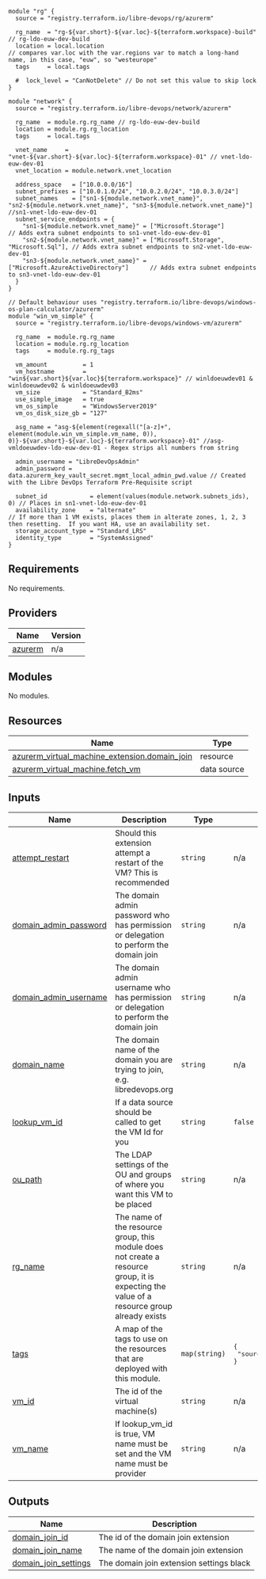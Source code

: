```hcl
module "rg" {
  source = "registry.terraform.io/libre-devops/rg/azurerm"

  rg_name  = "rg-${var.short}-${var.loc}-${terraform.workspace}-build" // rg-ldo-euw-dev-build
  location = local.location                                            // compares var.loc with the var.regions var to match a long-hand name, in this case, "euw", so "westeurope"
  tags     = local.tags

  #  lock_level = "CanNotDelete" // Do not set this value to skip lock
}

module "network" {
  source = "registry.terraform.io/libre-devops/network/azurerm"

  rg_name  = module.rg.rg_name // rg-ldo-euw-dev-build
  location = module.rg.rg_location
  tags     = local.tags

  vnet_name     = "vnet-${var.short}-${var.loc}-${terraform.workspace}-01" // vnet-ldo-euw-dev-01
  vnet_location = module.network.vnet_location

  address_space   = ["10.0.0.0/16"]
  subnet_prefixes = ["10.0.1.0/24", "10.0.2.0/24", "10.0.3.0/24"]
  subnet_names    = ["sn1-${module.network.vnet_name}", "sn2-${module.network.vnet_name}", "sn3-${module.network.vnet_name}"] //sn1-vnet-ldo-euw-dev-01
  subnet_service_endpoints = {
    "sn1-${module.network.vnet_name}" = ["Microsoft.Storage"]                   // Adds extra subnet endpoints to sn1-vnet-ldo-euw-dev-01
    "sn2-${module.network.vnet_name}" = ["Microsoft.Storage", "Microsoft.Sql"], // Adds extra subnet endpoints to sn2-vnet-ldo-euw-dev-01
    "sn3-${module.network.vnet_name}" = ["Microsoft.AzureActiveDirectory"]      // Adds extra subnet endpoints to sn3-vnet-ldo-euw-dev-01
  }
}

// Default behaviour uses "registry.terraform.io/libre-devops/windows-os-plan-calculator/azurerm"
module "win_vm_simple" {
  source = "registry.terraform.io/libre-devops/windows-vm/azurerm"

  rg_name  = module.rg.rg_name
  location = module.rg.rg_location
  tags     = module.rg.rg_tags

  vm_amount          = 1
  vm_hostname        = "win${var.short}${var.loc}${terraform.workspace}" // winldoeuwdev01 & winldoeuwdev02 & winldoeuwdev03
  vm_size            = "Standard_B2ms"
  use_simple_image   = true
  vm_os_simple       = "WindowsServer2019"
  vm_os_disk_size_gb = "127"

  asg_name = "asg-${element(regexall("[a-z]+", element(module.win_vm_simple.vm_name, 0)), 0)}-${var.short}-${var.loc}-${terraform.workspace}-01" //asg-vmldoeuwdev-ldo-euw-dev-01 - Regex strips all numbers from string

  admin_username = "LibreDevOpsAdmin"
  admin_password = data.azurerm_key_vault_secret.mgmt_local_admin_pwd.value // Created with the Libre DevOps Terraform Pre-Requisite script

  subnet_id            = element(values(module.network.subnets_ids), 0) // Places in sn1-vnet-ldo-euw-dev-01
  availability_zone    = "alternate"                                    // If more than 1 VM exists, places them in alterate zones, 1, 2, 3 then resetting.  If you want HA, use an availability set.
  storage_account_type = "Standard_LRS"
  identity_type        = "SystemAssigned"
}

```

## Requirements

No requirements.

## Providers

| Name | Version |
|------|---------|
| <a name="provider_azurerm"></a> [azurerm](#provider\_azurerm) | n/a |

## Modules

No modules.

## Resources

| Name | Type |
|------|------|
| [azurerm_virtual_machine_extension.domain_join](https://registry.terraform.io/providers/hashicorp/azurerm/latest/docs/resources/virtual_machine_extension) | resource |
| [azurerm_virtual_machine.fetch_vm](https://registry.terraform.io/providers/hashicorp/azurerm/latest/docs/data-sources/virtual_machine) | data source |

## Inputs

| Name | Description | Type | Default | Required |
|------|-------------|------|---------|:--------:|
| <a name="input_attempt_restart"></a> [attempt\_restart](#input\_attempt\_restart) | Should this extension attempt a restart of the VM? This is recommended | `string` | n/a | yes |
| <a name="input_domain_admin_password"></a> [domain\_admin\_password](#input\_domain\_admin\_password) | The domain admin password who has permission or delegation to perform the domain join | `string` | n/a | yes |
| <a name="input_domain_admin_username"></a> [domain\_admin\_username](#input\_domain\_admin\_username) | The domain admin username who has permission or delegation to perform the domain join | `string` | n/a | yes |
| <a name="input_domain_name"></a> [domain\_name](#input\_domain\_name) | The domain name of the domain you are trying to join, e.g. libredevops.org | `string` | n/a | yes |
| <a name="input_lookup_vm_id"></a> [lookup\_vm\_id](#input\_lookup\_vm\_id) | If a data source should be called to get the VM Id for you | `string` | `false` | no |
| <a name="input_ou_path"></a> [ou\_path](#input\_ou\_path) | The LDAP settings of the OU and groups of where you want this VM to be placed | `string` | n/a | yes |
| <a name="input_rg_name"></a> [rg\_name](#input\_rg\_name) | The name of the resource group, this module does not create a resource group, it is expecting the value of a resource group already exists | `string` | n/a | yes |
| <a name="input_tags"></a> [tags](#input\_tags) | A map of the tags to use on the resources that are deployed with this module. | `map(string)` | <pre>{<br>  "source": "terraform"<br>}</pre> | no |
| <a name="input_vm_id"></a> [vm\_id](#input\_vm\_id) | The id of the virtual machine(s) | `string` | n/a | yes |
| <a name="input_vm_name"></a> [vm\_name](#input\_vm\_name) | If lookup\_vm\_id is true, VM name must be set and the VM name must be provider | `string` | n/a | yes |

## Outputs

| Name | Description |
|------|-------------|
| <a name="output_domain_join_id"></a> [domain\_join\_id](#output\_domain\_join\_id) | The id of the domain join extension |
| <a name="output_domain_join_name"></a> [domain\_join\_name](#output\_domain\_join\_name) | The name of the domain join extension |
| <a name="output_domain_join_settings"></a> [domain\_join\_settings](#output\_domain\_join\_settings) | The domain join extension settings black |
